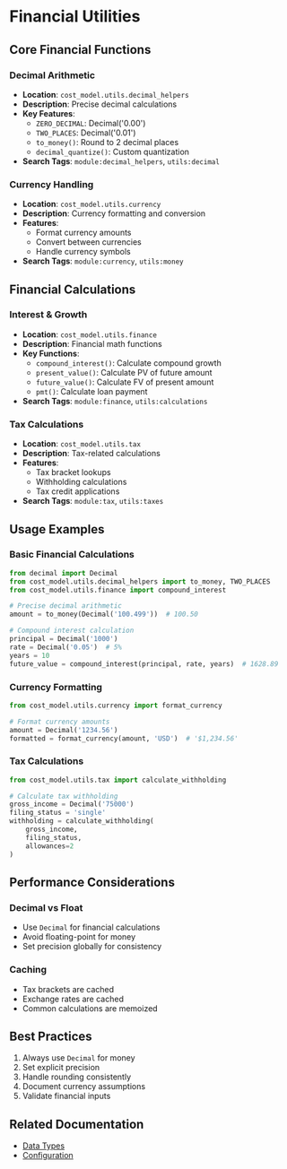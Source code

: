 # Financial Utilities

## Core Financial Functions

### Decimal Arithmetic
- **Location**: `cost_model.utils.decimal_helpers`
- **Description**: Precise decimal calculations
- **Key Features**:
  - `ZERO_DECIMAL`: Decimal('0.00')
  - `TWO_PLACES`: Decimal('0.01')
  - `to_money()`: Round to 2 decimal places
  - `decimal_quantize()`: Custom quantization
- **Search Tags**: `module:decimal_helpers`, `utils:decimal`

### Currency Handling
- **Location**: `cost_model.utils.currency`
- **Description**: Currency formatting and conversion
- **Features**:
  - Format currency amounts
  - Convert between currencies
  - Handle currency symbols
- **Search Tags**: `module:currency`, `utils:money`

## Financial Calculations

### Interest & Growth
- **Location**: `cost_model.utils.finance`
- **Description**: Financial math functions
- **Key Functions**:
  - `compound_interest()`: Calculate compound growth
  - `present_value()`: Calculate PV of future amount
  - `future_value()`: Calculate FV of present amount
  - `pmt()`: Calculate loan payment
- **Search Tags**: `module:finance`, `utils:calculations`

### Tax Calculations
- **Location**: `cost_model.utils.tax`
- **Description**: Tax-related calculations
- **Features**:
  - Tax bracket lookups
  - Withholding calculations
  - Tax credit applications
- **Search Tags**: `module:tax`, `utils:taxes`

## Usage Examples

### Basic Financial Calculations
```python
from decimal import Decimal
from cost_model.utils.decimal_helpers import to_money, TWO_PLACES
from cost_model.utils.finance import compound_interest

# Precise decimal arithmetic
amount = to_money(Decimal('100.499'))  # 100.50

# Compound interest calculation
principal = Decimal('1000')
rate = Decimal('0.05')  # 5%
years = 10
future_value = compound_interest(principal, rate, years)  # 1628.89
```

### Currency Formatting
```python
from cost_model.utils.currency import format_currency

# Format currency amounts
amount = Decimal('1234.56')
formatted = format_currency(amount, 'USD')  # '$1,234.56'
```

### Tax Calculations
```python
from cost_model.utils.tax import calculate_withholding

# Calculate tax withholding
gross_income = Decimal('75000')
filing_status = 'single'
withholding = calculate_withholding(
    gross_income, 
    filing_status,
    allowances=2
)
```

## Performance Considerations

### Decimal vs Float
- Use `Decimal` for financial calculations
- Avoid floating-point for money
- Set precision globally for consistency

### Caching
- Tax brackets are cached
- Exchange rates are cached
- Common calculations are memoized

## Best Practices
1. Always use `Decimal` for money
2. Set explicit precision
3. Handle rounding consistently
4. Document currency assumptions
5. Validate financial inputs

## Related Documentation
- [Data Types](../04_data/data_types.md)
- [Configuration](../03_config/financial_settings.md)
